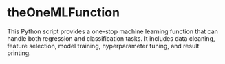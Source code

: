 # theOneMLFunction
This Python script provides a one-stop machine learning function that can handle both regression and classification tasks. It includes data cleaning, feature selection, model training, hyperparameter tuning, and result printing.
